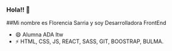 ### Hola!! 👋


##Mi nombre es Florencia Sarria y soy Desarrolladora FrontEnd 


- 😄 Alumna ADA Itw
- ⚡ HTML, CSS, JS, REACT, SASS, GIT, BOOSTRAP, BULMA.


